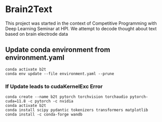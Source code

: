 # Brain2Text
This project was started in the context of Competitive Programming with Deep Learning Seminar at HPI. 
We attempt to decode thought about text based on brain electrode data

## Update conda environment from environment.yaml
```
conda activate b2t
conda env update --file environment.yaml --prune
```

### If Update leads to cudaKernelExc Error
```
conda create --name b2t pytorch torchvision torchaudio pytorch-cuda=11.8 -c pytorch -c nvidia
conda activate b2t
conda install scipy pydantic tokenizers transformers matplotlib
conda install -c conda-forge wandb
``` 
